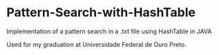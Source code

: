 # Pattern-Search-with-HashTable
Implementation of a pattern search in a .txt file using HashTable in JAVA

Used for my graduation at Universidade Federal de Ouro Preto.
